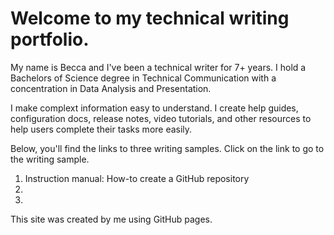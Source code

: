 # Welcome to my technical writing portfolio. 

<p>My name is Becca and I've been a technical writer for 7+ years. I hold a Bachelors of Science degree in Technical Communication with a concentration in Data Analysis and Presentation.  
  
I make complext information easy to understand. I create help guides, configuration docs, release notes, video tutorials, and other resources to help users complete their tasks more easily. 

<p>Below, you'll find the links to three writing samples. Click on the link to go to the writing sample. 
<ol>
  <li> Instruction manual: How-to create a GitHub repository</li>
  <li> </li>
  <li> </li>
</ol>
  
</p>

<p>This site was created by me using GitHub pages.</p>
